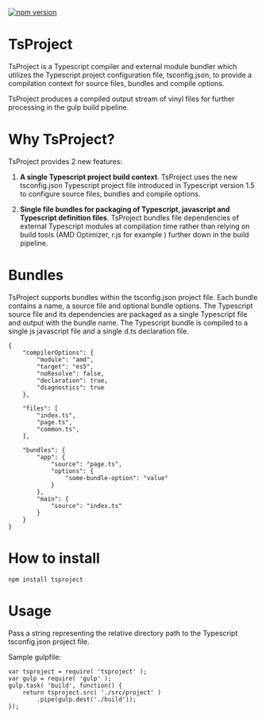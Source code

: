 [![npm version](https://badge.fury.io/js/tsproject.svg)](http://badge.fury.io/js/tsproject)
# TsProject
TsProject is a Typescript compiler and external module bundler which utilizes the Typescript project configuration file, tsconfig.json, to provide a compilation context for source files, bundles and compile options.

TsProject produces a compiled output stream of vinyl files for further processing in the gulp build pipeline.

# Why TsProject?
TsProject provides 2 new features:

1. **A single Typescript project build context**. TsProject uses the new tsconfig.json Typescript project file introduced in Typescript version 1.5 to configure source files, bundles and compile options.

2. **Single file bundles for packaging of Typescript, javascript and Typescript definition files**. TsProject bundles file dependencies of external Typescript modules at compilation time rather than relying on build tools (AMD Optimizer, r.js for example ) further down in the build pipeline.

# Bundles
TsProject supports bundles within the tsconfig.json project file.  Each bundle contains a name, a source file and optional bundle options.
The Typescript source file and its dependencies are packaged as a single Typescript file and output with the bundle name. The Typescript bundle is compiled to a single js javascript file and a single d.ts declaration file.

```
{
    "compilerOptions": {
        "module": "amd",
        "target": "es5",
        "noResolve": false,
        "declaration": true,
        "diagnostics": true
    },

    "files": [
        "index.ts",
        "page.ts",
        "common.ts",
    ],
    
    "bundles": {
        "app": {
            "source": "page.ts",
            "options": { 
                "some-bundle-option": "value"  
            }
        },
        "main": {
            "source": "index.ts"
        }
    }
}
```

# How to install

```
npm install tsproject
```

# Usage
Pass a string representing the relative directory path to the Typescript tsconfig.json project file.

Sample gulpfile:

```
var tsproject = require( 'tsproject' );
var gulp = require( 'gulp' );
gulp.task( 'build', function() {
    return tsproject.src( './src/project' )
        .pipe(gulp.dest('./build'));
});
```
